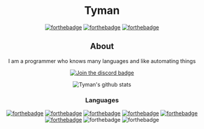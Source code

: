 <div align="center">

# Tyman
[![forthebadge](https://forthebadge.com/images/badges/powered-by-electricity.svg)](https://forthebadge.com)
[![forthebadge](https://forthebadge.com/images/badges/it-works-why.svg)](https://forthebadge.com)
[![forthebadge](https://forthebadge.com/images/badges/uses-badges.svg)](https://forthebadge.com)

## About

I am a programmer who knows many languages and like automating things

[![Join the discord badge](https://img.shields.io/badge/Join%20my%20Discord-7289da.svg?style=for-the-badge&logo=discord&logoColor=white)](https://discord.gg/SHjSRNcfWZ)

![Tyman's github stats](https://github-readme-stats.vercel.app/api?username=TymanWasTaken&count_private=true&show_icons=true&theme=gotham)

### Languages 

[![forthebadge](https://img.shields.io/badge/kotlin-7e46fb.svg?&style=for-the-badge&logo=kotlin&logoColor=white)](https://kotlinlang.org)
[![forthebadge](https://img.shields.io/badge/java-e00000.svg?&style=for-the-badge&logo=java&logoColor=white)](https://java.com)
[![forthebadge](https://img.shields.io/badge/rust-0b7261.svg?&style=for-the-badge&logo=rust&logoColor=white)](https://rust-lang.org)
[![forthebadge](https://img.shields.io/badge/python-ffd448.svg?&style=for-the-badge&logo=python&logoColor=black)](https://python.org)
[![forthebadge](https://img.shields.io/badge/javascript-fcdc00.svg?&style=for-the-badge&logo=javascript&logoColor=black)](https://javascript.com)
[![forthebadge](https://img.shields.io/badge/typescript-3178c6.svg?&style=for-the-badge&logo=typescript&logoColor=white)](https://typescriptlang.org)
![forthebadge](https://img.shields.io/badge/html-green.svg?&style=for-the-badge&logo=html5&logoColor=white)
![forthebadge](https://img.shields.io/badge/css-magenta.svg?&style=for-the-badge&logo=css3&logoColor=white)

</div>
